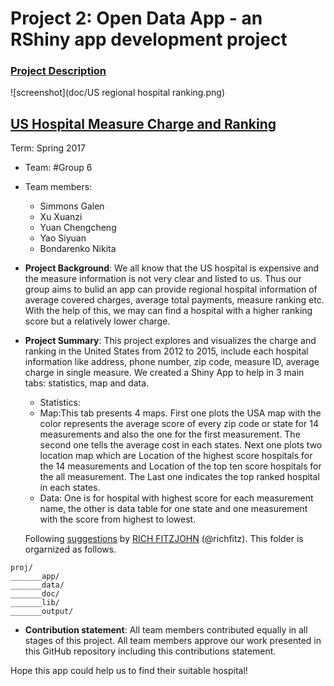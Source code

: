 # Project 2: Open Data App - an RShiny app development project

### [Project Description](doc/project2_desc.md)

![screenshot](doc/US regional hospital ranking.png)

## [US Hospital Measure Charge and Ranking](https://pelican.shinyapps.io/hospital_charge_data/)
Term: Spring 2017

+ Team: #Group 6
+ Team members:
	+ Simmons Galen
	+ Xu Xuanzi
	+ Yuan Chengcheng
	+ Yao Siyuan
	+ Bondarenko Nikita

+ **Project Background**: 
We all know that the US hospital is expensive and the measure information is not very clear and listed to us. Thus our group aims to bulid an app can provide regional hospital information of average covered charges, average total payments, measure ranking etc. With the help of this, we may can find a hospital with a higher ranking score but a relatively lower charge.

+ **Project Summary**: 
This project explores and visualizes the charge and ranking in the United States from 2012 to 2015, include each hospital information like address, phone number, zip code, measure ID, average charge in single measure. We created a Shiny App to help in 3 main tabs: statistics, map and data. 
    + Statistics:
    + Map:This tab presents 4 maps. First one plots the USA map with the color represents the average score of every zip code or state for 14 measurements and also the one for the first measurement. The second one tells the average cost in each states. Next one plots two location map which are Location of the highest score hospitals for the 14 measurements and Location of the top ten score hospitals for the all measurement. The Last one indicates the top ranked hospital in each states.
    + Data: One is for hospital with highest score for each measurement name, the other is data table for one state and one measurement with the score from highest to lowest.
    
    Following [suggestions](http://nicercode.github.io/blog/2013-04-05-projects/) by [RICH FITZJOHN](http://nicercode.github.io/about/#Team) (@richfitz). This folder is orgarnized as follows.

```
proj/
_______app/
_______data/
_______doc/
_______lib/
_______output/
```
    
+ **Contribution statement**: 
All team members contributed equally in all stages of this project. All team members approve our work presented in this GitHub repository including this contributions statement.

Hope this app could help us to find their suitable hospital!
